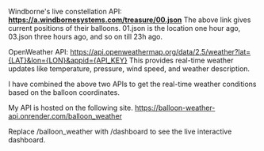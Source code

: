 Windborne's live constellation API:
**https://a.windbornesystems.com/treasure/00.json**
The above link gives current positions of their balloons. 01.json is the location one hour ago, 03.json three hours ago, and so on till 23h ago.

OpenWeather API:
https://api.openweathermap.org/data/2.5/weather?lat={LAT}&lon={LON}&appid={API_KEY}
This provides real-time weather updates like temperature, pressure, wind speed, and weather description. 

I have combined the above two APIs to get the real-time weather conditions based on the balloon coordinates. 

My API is hosted on the following site.
https://balloon-weather-api.onrender.com/balloon_weather

Replace /balloon_weather with /dashboard to see the live interactive dashboard.
